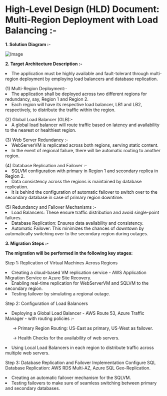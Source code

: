 <h1>High-Level Design (HLD) Document: Multi-Region Deployment with Load Balancing :- </h1>
<b>1. Solution Diagram :-</b><p></p>

![Image](https://github.com/user-attachments/assets/050e53cb-b1f8-4736-8fe6-588be3f729bc)

<b>2. Target Architecture Description :-</b>

<li>The application must be highly available and fault-tolerant through multi-region deployment by employing load balancers and database replication.</li>
<p></p>
(1) Multi-Region Deployment:-

<li>The application shall be deployed across two different regions for redundancy, say, Region 1 and Region 2.</li>
<li>Each region will have its respective load balancer, LB1 and LB2, respectively, to distribute the traffic within the region.</li>
<p></p>
(2) Global Load Balancer (GLB):-

<li>A global load balancer will route traffic based on latency and availability to the nearest or healthiest region.</li>
<p></p>
(3) Web Server Redundancy :-

<li>WebServerVM is replicated across both regions, serving static content.</li>
<li>In the event of regional failure, there will be automatic routing to another region.</li>
<p></p>
(4) Database Replication and Failover :-

<li>SQLVM configuration with primary in Region 1 and secondary replica in Region 2.</li>
<li>Data consistency across the regions is maintained by database replication.</li>
<li>It is behind the configuration of automatic failover to switch over to the secondary database in case of primary region downtime.</li>
<p></p>
(5) Redundancy and Failover Mechanisms :-

<li>Load Balancers: These ensure traffic distribution and avoid single-point failures.</li>
<li>Database Replication: Ensures data availability and consistency.</li>
<li>Automatic Failover: This minimizes the chances of downtown by automatically switching over to the secondary region during outages.</li>
<p></p>
<b>3. Migration Steps :-</b>
<p></p>
<b>The migration will be performed in the following key stages:</b>
<p></p>
Step 1: Replication of Virtual Machines Across Regions
<p></p>
<li>Creating a cloud-based VM replication service - AWS Application Migration Service or Azure Site Recovery.</li>
<li>Enabling real-time replication for WebServerVM and SQLVM to the secondary region.</li>
<li>Testing failover by simulating a regional outage.</li>
<p></p>
Step 2: Configuration of Load Balancers
<p></p>
<li>Deploying a Global Load Balancer - AWS Route 53, Azure Traffic Manager - with routing policies :-</li><p></p>
	<ul>-> Primary Region Routing: US-East as primary, US-West as failover.</ul>
	<ul>-> Health Checks for the availability of web servers.</ul> 
<li>Using Local Load Balancers in each region to distribute traffic across multiple web servers.</li>
<p></p>
Step 3: Database Replication and Failover Implementation Configure SQL Database Replication: AWS RDS Multi-AZ, Azure SQL Geo-Replication. 
<p></p>
<li>Creating an automatic failover mechanism for the SQLVM.</li>
<li>Testing failovers to make sure of seamless switching between primary and secondary databases.</li>
